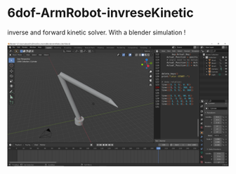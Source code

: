 # 6dof-ArmRobot-invreseKinetic
inverse and forward kinetic solver. With a blender simulation !

![Blender Sim](https://github.com/Pseud3mys/6dof-ArmRobot-invreseKinetic/blob/eceaacad869b6c6617bfb22bdc8d3d07dd7e7a5f/Blender%20Simulation.PNG)
